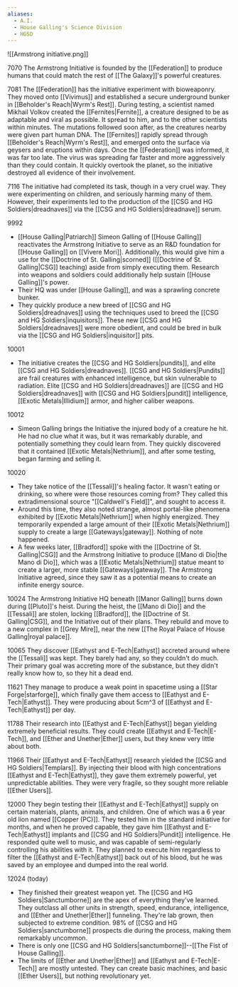 ```yaml
---
aliases:
  - A.I.
  - House Galling's Science Division
  - HGSD
---
```

![[Armstrong initiative.png]]

7070 
	The Armstrong Initiative is founded by the [[Federation]] to produce humans that could match the rest of [[The Galaxy]]'s powerful creatures.

7081 
	The [[Federation]] has the initiative experiment with bioweaponry. They moved onto [[Vivimus]] and established a secure underground bunker in [[Beholder's Reach|Wyrm's Rest]]. During testing, a scientist named Mikhail Volkov created the [[Fernites|Fernite]], a creature designed to be as adaptable and viral as possible. It spread to him, and to the other scientists within minutes. The mutations followed soon after, as the creatures nearby were given part human DNA. The [[Fernites]] rapidly spread through [[Beholder's Reach|Wyrm's Rest]], and emerged onto the surface via geysers and eruptions within days. Once the [[Federation]] was informed, it was far too late. The virus was spreading far faster and more aggressively than they could contain. It quickly overtook the planet, so the initiative destroyed all evidence of their involvement. 

7116
	The initiative had completed its task, though in a very cruel way. They were experimenting on children, and seriously harming many of them. However, their experiments led to the production of the [[CSG and HG Soldiers|dreadnaves]] via the [[CSG and HG Soldiers|dreadnave]] serum. 

9992
- [[House Galling|Patriarch]] Simeon Galling of [[House Galling]] reactivates the Armstrong Initiative to serve as an R&D foundation for [[House Galling]] on [[Vivere Mori]]. Additionally, this would give him a use for the [[Doctrine of St. Galling|scorned]] ([[Doctrine of St. Galling|CSG]] teaching) aside from simply executing them. Research into weapons and soldiers could additionally help sustain [[House Galling]]'s power.
- Their HQ was under [[House Galling]], and was a sprawling concrete bunker. 
- They quickly produce a new breed of [[CSG and HG Soldiers|dreadnaves]] using the techniques used to breed the [[CSG and HG Soldiers|inquisitors]]. These new [[CSG and HG Soldiers|dreadnaves]] were more obedient, and could be bred in bulk via the [[CSG and HG Soldiers|inquisitor]] pits. 

10001
- The initiative creates the [[CSG and HG Soldiers|pundits]], and elite [[CSG and HG Soldiers|dreadnaves]]. [[CSG and HG Soldiers|Pundits]] are frail creatures with enhanced intelligence, but skin vulnerable to radiation. Elite [[CSG and HG Soldiers|dreadnaves]] are [[CSG and HG Soldiers|dreadnaves]] with [[CSG and HG Soldiers|pundit]] intelligence, [[Exotic Metals|Illidium]] armor, and higher caliber weapons. 

10012
- Simeon Galling brings the Initiative the injured body of a creature he hit. He had no clue what it was, but it was remarkably durable, and potentially something they could learn from. They quickly discovered that it contained [[Exotic Metals|Nethrium]], and after some testing, began farming and selling it.

10020
- They take notice of the [[Tessali]]'s healing factor. It wasn't eating or drinking, so where were those resources coming from? They called this extradimensional source "[[Caldwell's Field]]", and sought to access it. 
- Around this time, they also noted strange, almost portal-like phenomena exhibited by [[Exotic Metals|Nethrium]] when highly energized. They temporarily expended a large amount of their [[Exotic Metals|Nethrium]] supply to create a large [[Gateways|gateway]]. Nothing of note happened.
- A few weeks later, [[Bradford]] spoke with the [[Doctrine of St. Galling|CSG]] and the Armstrong Initiative to produce [[Mano di Dio|the Mano di Dio]], which was a [[Exotic Metals|Nethrium]] statue meant to create a larger, more stable [[Gateways|gateway]]. The Armstrong Initiative agreed, since they saw it as a potential means to create an infinite energy source. 

10024
	The Armstrong Initiative HQ beneath [[Manor Galling]] burns down during [[Pluto]]'s heist. During the heist, the [[Mano di Dio]] and the [[Tessali]] are stolen, locking [[Bradford]], the [[Doctrine of St. Galling|CSG]], and the Initiative out of their plans. They rebuild and move to a new complex in [[Grey Mire]], near the new [[The Royal Palace of House Galling|royal palace]]. 

10065 
	They discover [[Eathyst and E-Tech|Eathyst]] accreted around where the [[Tessali]] was kept. They barely had any, so they couldn't do much. Their primary goal was accreting more of the substance, but they didn't really know how to, so they hit a dead end.

11621
	They manage to produce a weak point in spacetime using a [[Star Forge|starforge]], which finally gave them access to [[Eathyst and E-Tech|Eathyst]]. They were producing about 5cm^3 of [[Eathyst and E-Tech|Eathyst]] per day. 

11788
	Their research into [[Eathyst and E-Tech|Eathyst]] began yielding extremely beneficial results. They could create [[Eathyst and E-Tech|E-Tech]], and [[Ether and Unether|Ether]] users, but they knew very little about both. 

11966
	Their [[Eathyst and E-Tech|Eathyst]] research yielded the [[CSG and HG Soldiers|Templars]]. By injecting their blood with high concentrations [[Eathyst and E-Tech|Eathyst]], they gave them extremely powerful, yet unpredictable abilities. They were very fragile, so they sought more reliable [[Ether Users]]. 

12000
	They begin testing their [[Eathyst and E-Tech|Eathyst]] supply on certain materials, plants, animals, and children. One of which was a 6 year old lion named [[Copper (PC)]]. They tested him in the standard initiative for months, and when he proved capable, they gave him [[Eathyst and E-Tech|Eathyst]]  implants and [[CSG and HG Soldiers|Pundit]] intelligence. He responded quite well to music, and was capable of semi-regularly controlling his abilities with it. They planned to execute him regardless to filter the [[Eathyst and E-Tech|Eathyst]] back out of his blood, but he was saved by an employee and dumped into the real world. 

12024 (today)
- They finished their greatest weapon yet. The [[CSG and HG Soldiers|Sanctumborne]] are the apex of everything they've learned. They outclass all other units in strength, speed, endurance, intelligence, and [[Ether and Unether|Ether]] funneling. They're lab grown, then subjected to extreme condition. 98% of [[CSG and HG Soldiers|sanctumborne]] prospects die during the process, making them remarkably uncommon. 
- There is only one [[CSG and HG Soldiers|sanctumborne]]--[[The Fist of House Galling]].
- The limits of [[Ether and Unether|Ether]] and [[Eathyst and E-Tech|E-Tech]] are mostly untested. They can create basic machines, and basic [[Ether Users]], but nothing revolutionary yet. 